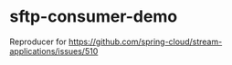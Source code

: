 # sftp-consumer-demo

Reproducer for https://github.com/spring-cloud/stream-applications/issues/510
